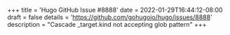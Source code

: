+++
title = 'Hugo GitHub Issue #8888'
date = 2022-01-29T16:44:12-08:00
draft = false
details = 'https://github.com/gohugoio/hugo/issues/8888'
description = "Cascade _target.kind not accepting glob pattern"
+++
